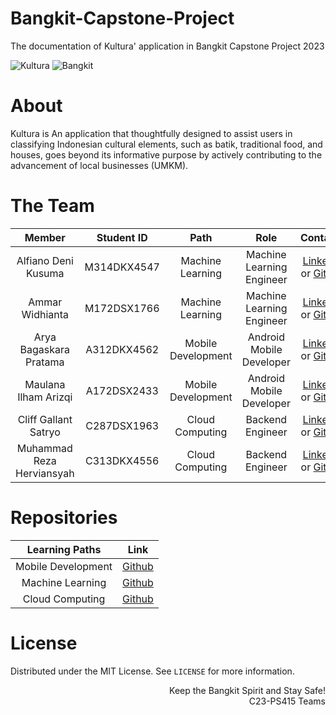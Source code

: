 # Bangkit-Capstone-Project
The documentation of Kultura' application in Bangkit Capstone Project 2023

![Kultura](https://avatars.githubusercontent.com/u/134790831?s=200&v=4)
![Bangkit](https://lh3.googleusercontent.com/NtORZkpsdeRJDkdA4DdUYwMUdpL1pNNO1HOVby1F6Qst1jwx6yVRkDmHJeaOtWzFLQWMPZxU_XFurb3646KdxYX8n7cYNoJeC0kpiVOhPWhayI5Z6e0X=w600)

# About
Kultura is An application that thoughtfully designed to assist users in classifying Indonesian cultural elements, such as batik, traditional food, and houses, goes beyond its informative purpose by actively contributing to the advancement of local businesses (UMKM).

# The Team

|            Member           | Student ID |        Path        |                    Role                    |                                                       Contacts                                                      |
| :-------------------------: | :--------: | :----------------: | :----------------------------------------: | :-----------------------------------------------------------------------------------------------------------------: |
|     Alfiano Deni Kusuma     | M314DKX4547 |  Machine Learning  |          Machine Learning Engineer         |           [LinkedIn](https://www.linkedin.com/in/alfiano-deni-kusuma/) or [Github](https://github.com/AlfianoDeni)           |
|       Ammar Widhianta       | M172DSX1766 |  Machine Learning  |          Machine Learning Engineer         |   [LinkedIn](https://www.linkedin.com/in/ammarwidhianta/) or [Github](https://github.com/ammarrrw)  |
|   Arya Bagaskara Pratama    | A312DKX4562 | Mobile Development |          Android Mobile Developer          |             [LinkedIn](https://www.linkedin.com/in/arya-bagaskara-pratama-145944240/) or [Github](https://github.com/aryabp)             |
|     Maulana Ilham Arizqi    | A172DSX2433 | Mobile Development |          Android Mobile Developer          |    [LinkedIn](https://www.linkedin.com/in/maulana-ilham-arizqi-302b4a271/) or [Github](https://github.com/Aiirizz)    |
|    Cliff Gallant Satryo     | C287DSX1963 |   Cloud Computing  |              Backend Engineer              |            [LinkedIn](https://www.linkedin.com/in/cliff-gallant-satryo/) or [Github](https://github.com/komiai)            |
|  Muhammad Reza Herviansyah  | C313DKX4556 |   Cloud Computing  |              Backend Engineer              | [LinkedIn](https://www.linkedin.com/in/herviansyahreza/) or [Github](https://github.com/herviansyahreza) |

# Repositories

|   Learning Paths   |                                Link                                |
| :----------------: | :----------------------------------------------------------------: |
| Mobile Development |     [Github](https://github.com/KulTura-Bangkit/KulTura-MD-dev)    |
|  Machine Learning  |     [Github](https://github.com/KulTura-Bangkit/KulTura-ML-dev)    |
|   Cloud Computing  |     [Github](https://github.com/KulTura-Bangkit/KulTura-CC-dev)    |


# License
Distributed under the MIT License. See `LICENSE` for more information.

<p align="right"> Keep the Bangkit Spirit and Stay Safe! <br> C23-PS415 Teams </p>

